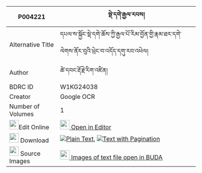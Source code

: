 |P004221|སྡེ་དགེ་རྒྱལ་རབས། 
| --- | --- 
|Alternative Title |དཔལ་ས་སྐྱོང་སྡེ་དགེ་ཆོས་ཀྱི་རྒྱལ་པོ་རིམ་བྱོན་གྱི་རྣམ་ཐར་དགེ་ལེགས་ནོར་བུའི་ཕྲེང་བ་འདོད་དགུ་རབ་འཕེལ།
|Author| ཚེ་དབང་རྡོ་རྗེ་རིག་འཛིན།
|BDRC ID | W1KG24038
|Creator | Google OCR
|Number of Volumes| 1
|<img width="25" src="https://img.icons8.com/color/25/000000/edit-property.png">Edit Online| [<img width="25" src="https://avatars.githubusercontent.com/u/45091458?s=200&v=4"> Open in Editor](http://editor.openpecha.org/P004221)
|<img width="25" src="https://img.icons8.com/fluent/48/000000/download-2.png"/>  Download | [![](https://img.icons8.com/color/20/000000/txt.png)Plain Text](https://github.com/Openpecha/P004221/releases/download/v1/derge_gyalrab_plain_P004221.zip), [![](https://img.icons8.com/color/20/000000/txt.png)Text with Pagination](https://github.com/Openpecha/P004221/releases/download/v1/derge_gyalrab_pages_P004221.zip)
|<img width="25" src="https://img.icons8.com/plasticine/100/000000/pictures-folder.png"/>  Source Images | [<img width="25" src="https://library.bdrc.io/icons/BUDA-small.svg"> Images of text file open in BUDA](https://library.bdrc.io/show/bdr:W1KG24038)